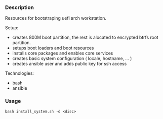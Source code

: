 ### Description

Resources for bootstraping uefi arch workstation.

Setup:
- creates 800M boot partition, the rest is alocated to encrypted btrfs root partition.
- setups boot loaders and boot resources
- installs core packages and enables core services
- creates basic system configuration ( locale, hostname, ... )
- creates ansible user and adds public key for ssh access

Technologies:
- bash
- ansible

### Usage

```
bash install_system.sh -d <disc>
```
